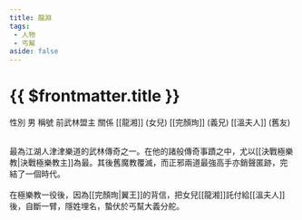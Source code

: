 ```yaml
---
title: 龍淵
tags:
 - 人物
 - 丐幫
aside: false
---
```


# {{ $frontmatter.title }}

<ChTabs position="bottom">
	<ChTab title="龍淵">
		<Ch src='/images/characters/special2/normal.png' position='right'/>
		<ChName nameZh='龍淵' nameEn='Long Yuan' position='right' />
		<ChTable>
			<ChTr>
				<ChTd isTitle=true>
					性別
				</ChTd>
				<ChTd>
					男
				</ChTd>
			</ChTr>
			<ChTr>
				<ChTd isTitle=true>
					稱號
				</ChTd>
				<ChTd>
					前武林盟主
				</ChTd>
			</ChTr>
			<ChTr>
				<ChTd isTitle=true position='center'>
					關係
				</ChTd>
			</ChTr>
			<ChTr>
				<ChTd position='center'>
					[[龍湘]] (女兒)
				</ChTd>
			</ChTr>
			<ChTr>
				<ChTd position='center'>
					[[完顏珣]] (義兄)
				</ChTd>
			</ChTr>
			<ChTr>
				<ChTd position='center'>
					[[溫夫人]] (舊友)
				</ChTd>
			</ChTr>
		</ChTable>
	</ChTab>
</ChTabs>
<br><br>

最為江湖人津津樂道的武林傳奇之一。在他的諸般傳奇事蹟之中，尤以[[決戰極樂教|決戰極樂教主]]為最。其後舊魔教覆滅，而正邪兩道最強高手亦銷聲匿跡，完結了一個時代。
<br><br>
在極樂教一役後，因為[[完顏珣|翼王]]的背信，把女兒[[龍湘]]託付給[[溫夫人]]後，自斷一臂，隱姓埋名，蟄伏於丐幫大義分舵。
